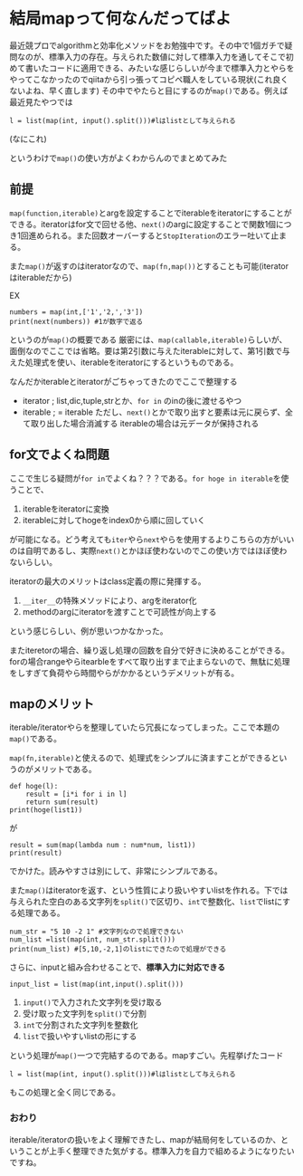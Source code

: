 # 結局mapって何なんだってばよ
最近競プロでalgorithmと効率化メソッドをお勉強中です。その中で1個ガチで疑問なのが、標準入力の存在。与えられた数値に対して標準入力を通してそこで初めて書いたコードに適用できる、みたいな感じらしいが今まで標準入力とやらをやってこなかったのでqiitaから引っ張ってコピペ職人をしている現状(これ良くないよね、早く直します)
その中でやたらと目にするのが`map()`である。例えば最近見たやつでは

`l = list(map(int, input().split()))#lはlistとして与えられる`

(なにこれ)

というわけで`map()`の使い方がよくわからんのでまとめてみた

## 前提
`map(function,iterable)`とargを設定することでiterableをiteratorにすることができる。iteratorはfor文で回せる他、`next()`のargに設定することで関数1個につき1回進められる。また回数オーバーすると`StopIteration`のエラー吐いて止まる。

また`map()`が返すのはiteratorなので、`map(fn,map())`とすることも可能(iteratorはiterableだから)

EX

```
numbers = map(int,['1','2,','3'])
print(next(numbers)) #1が数字で返る
```

というのが`map()`の概要である 厳密には、`map(callable,iterable)`らしいが、面倒なのでここでは省略。要は第2引数に与えたiterableに対して、第1引数で与えた処理式を使い、iterableをiteratorにするというものである。

なんだかiterableとiteratorがごちゃってきたのでここで整理する

- iterator ; list,dic,tuple,strとか、`for in` のinの後に渡せるやつ
- iterable ; = iterable ただし、`next()`とかで取り出すと要素は元に戻らず、全て取り出した場合消滅する iterableの場合は元データが保持される
## for文でよくね問題
ここで生じる疑問が`for in`でよくね？？？である。`for hoge in iterable`を使うことで、

1. iterableをiteratorに変換 
2. iterableに対してhogeをindex0から順に回していく

が可能になる。どう考えても`iter`やら`next`やらを使用するよりこちらの方がいいのは自明であるし、実際`next()`とかほぼ使わないのでこの使い方ではほぼ使わないらしい。

iteratorの最大のメリットはclass定義の際に発揮する。
1. `__iter__`の特殊メソッドにより、argをiterator化
2. methodのargにiteratorを渡すことで可読性が向上する

という感じらしい、例が思いつかなかった。

またiteretorの場合、繰り返し処理の回数を自分で好きに決めることができる。forの場合rangeやらitearbleをすべて取り出すまで止まらないので、無駄に処理をしすぎて負荷やら時間やらがかかるというデメリットが有る。

## mapのメリット
iterable/iteratorやらを整理していたら冗長になってしまった。ここで本題の`map()`である。

`map(fn,iterable)`と使えるので、処理式をシンプルに済ますことができるというのがメリットである。
```
def hoge(l):
    result = [i*i for i in l]
    return sum(result)
print(hoge(list1))
```
が
```
result = sum(map(lambda num : num*num, list1))
print(result)
```
でかけた。読みやすさは別にして、非常にシンプルである。

また`map()`はiteratorを返す、という性質により扱いやすいlistを作れる。下では与えられた空白のある文字列を`split()`で区切り、`int`で整数化、`list`でlistにする処理である。
```
num_str = "5 10 -2 1" #文字列なので処理できない
num_list =list(map(int, num_str.split()))
print(num_list) #[5,10,-2,1]のlistにできたので処理ができる
```

さらに、inputと組み合わせることで、**標準入力に対応できる**
```
input_list = list(map(int,input().split()))
```
1. `input()`で入力された文字列を受け取る
2. 受け取った文字列を`split()`で分割
3. `int`で分割された文字列を整数化
4. `list`で扱いやすいlistの形にする

という処理が`map()`一つで完結するのである。mapすごい。先程挙げたコード

`l = list(map(int, input().split()))#lはlistとして与えられる`

もこの処理と全く同じである。

### おわり
iterable/iteratorの扱いをよく理解できたし、mapが結局何をしているのか、ということが上手く整理できた気がする。標準入力を自力で組めるようになりたいですね。
